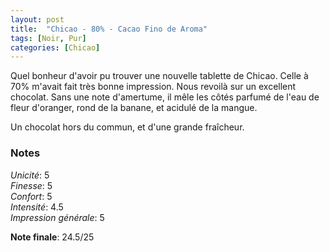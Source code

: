 ```yaml
---
layout: post
title:  "Chicao - 80% - Cacao Fino de Aroma"
tags: [Noir, Pur] 
categories: [Chicao]
---
```


Quel bonheur d'avoir pu trouver une nouvelle tablette de Chicao. Celle à 70% m'avait fait très bonne impression.
Nous revoilà sur un excellent chocolat. Sans une note d'amertume, il mêle les côtés parfumé de l'eau de fleur d'oranger, rond de la banane, et acidulé de la mangue. 

Un chocolat hors du commun, et d'une grande fraîcheur.


### Notes

_Unicité_: 5  
_Finesse_: 5  
_Confort_: 5  
_Intensité_: 4.5  
_Impression générale_: 5 

**Note finale**: 24.5/25